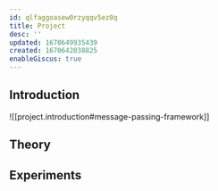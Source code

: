 ```yaml
---
id: qlfaggoasew0rzyqqv5ez0q
title: Project
desc: ''
updated: 1670649935439
created: 1670642038825
enableGiscus: true
---
```

## Introduction
![[project.introduction#message-passing-framework]]

## Theory

## Experiments